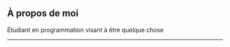 # 
 

## À propos de moi

Étudiant en programmation visant à être quelque chose

----------------------------------------------------------------------------------
